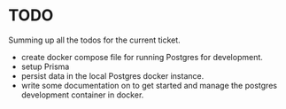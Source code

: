 # TODO

Summing up all the todos for the current ticket.

- create docker compose file for running Postgres for development.
- setup Prisma
- persist data in the local Postgres docker instance.
- write some documentation on to get started and manage the postgres development container in docker.

